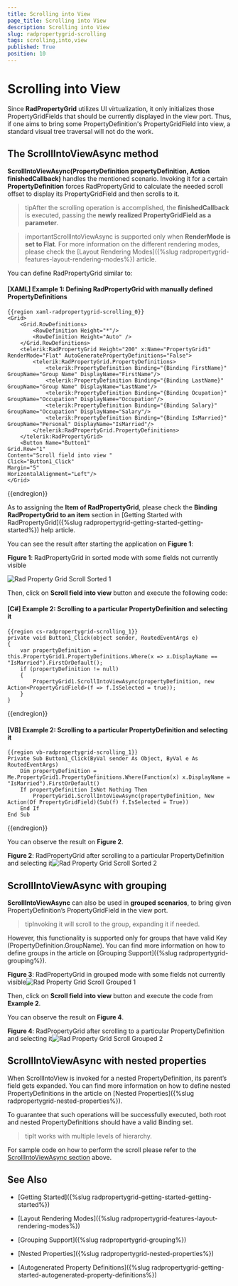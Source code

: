 ```yaml
---
title: Scrolling into View
page_title: Scrolling into View
description: Scrolling into View
slug: radpropertygrid-scrolling
tags: scrolling,into,view
published: True
position: 10
---
```


# Scrolling into View

Since __RadPropertyGrid__ utilizes UI virtualization, it only initializes those PropertyGridFields that should be currently displayed in the view port. Thus, if one aims to bring some PropertyDefinition's PropertyGridField into view, a standard visual tree traversal will not do the work. 

## The ScrollIntoViewAsync method

__ScrollIntoViewAsync(PropertyDefinition propertyDefinition, Action<PropertyGridField> finishedCallback)__ handles the mentioned scenario. Invoking it for a certain __PropertyDefinition__ forces RadPropertyGrid to calculate the needed scroll offset to display its PropertyGridField and then scrolls to it.

>tipAfter the scrolling operation is accomplished, the __finishedCallback__ is executed, passing the __newly realized PropertyGridField as a parameter__.

>importantScrollIntoViewAsync is supported only when __RenderMode is set to Flat__. For more information on the different rendering modes, please check the [Layout Rendering Modes]({%slug radpropertygrid-features-layout-rendering-modes%}) article.

You can define RadPropertyGrid similar to:

#### __[XAML] Example 1: Defining RadPropertyGrid with manually defined PropertyDefinitions__

	{{region xaml-radpropertygrid-scrolling_0}}
	<Grid>
	    <Grid.RowDefinitions>
	        <RowDefinition Height="*"/>
	        <RowDefinition Height="Auto" />
	    </Grid.RowDefinitions>
	    <telerik:RadPropertyGrid Height="200" x:Name="PropertyGrid1" RenderMode="Flat" AutoGeneratePropertyDefinitions="False">
	        <telerik:RadPropertyGrid.PropertyDefinitions>
	            <telerik:PropertyDefinition Binding="{Binding FirstName}" GroupName="Group Name" DisplayName="FirstName"/>
	            <telerik:PropertyDefinition Binding="{Binding LastName}" GroupName="Group Name" DisplayName="LastName"/>
	            <telerik:PropertyDefinition Binding="{Binding Ocupation}" GroupName="Occupation" DisplayName="Occupation"/>
	            <telerik:PropertyDefinition Binding="{Binding Salary}" GroupName="Occupation" DisplayName="Salary"/>
	            <telerik:PropertyDefinition Binding="{Binding IsMarried}" GroupName="Personal" DisplayName="IsMarried"/>
	        </telerik:RadPropertyGrid.PropertyDefinitions>
	    </telerik:RadPropertyGrid>
	    <Button Name="Button1"
	Grid.Row="1"
	Content="Scroll field into view "
	Click="Button1_Click"
	Margin="5"
	HorizontalAlignment="Left"/>
	</Grid>
{{endregion}}

As to assigning the __Item of RadPropertyGrid__, please check the __Binding RadPropertyGrid to an item__ section in [Getting Started with RadPropertyGrid]({%slug radpropertygrid-getting-started-getting-started%}) help article.

You can see the result after starting the application on __Figure 1__:

__Figure 1__: RadPropertyGrid in sorted mode with some fields not currently visible

![Rad Property Grid Scroll Sorted 1](images/RadPropertyGrid_Scroll_Sorted_1.png)

Then, click on __Scroll field into view__ button and execute the following code:

#### __[C#] Example 2: Scrolling to a particular PropertyDefinition and selecting it__

	{{region cs-radpropertygrid-scrolling_1}}
	private void Button1_Click(object sender, RoutedEventArgs e)
	{
	    var propertyDefinition = this.PropertyGrid1.PropertyDefinitions.Where(x => x.DisplayName == "IsMarried").FirstOrDefault();
	    if (propertyDefinition != null)
	    {
	        PropertyGrid1.ScrollIntoViewAsync(propertyDefinition, new Action<PropertyGridField>(f => f.IsSelected = true));
	    }
	}
{{endregion}}

#### __[VB] Example 2: Scrolling to a particular PropertyDefinition and selecting it__

	{{region vb-radpropertygrid-scrolling_1}}
	Private Sub Button1_Click(ByVal sender As Object, ByVal e As RoutedEventArgs)
	    Dim propertyDefinition = Me.PropertyGrid1.PropertyDefinitions.Where(Function(x) x.DisplayName = "IsMarried").FirstOrDefault()
	    If propertyDefinition IsNot Nothing Then
	        PropertyGrid1.ScrollIntoViewAsync(propertyDefinition, New Action(Of PropertyGridField)(Sub(f) f.IsSelected = True))
	    End If
	End Sub
{{endregion}}

You can observe the result on __Figure 2__.

__Figure 2__: RadPropertyGrid after scrolling to a particular PropertyDefinition and selecting it![Rad Property Grid Scroll Sorted 2](images/RadPropertyGrid_Scroll_Sorted_2.png)

## ScrollIntoViewAsync with grouping

__ScrollIntoViewAsync__ can also be used in __grouped scenarios__, to bring given PropertyDefinition’s PropertyGridField in the view port. 
          

>tipInvoking it will scroll to the group, expanding it if needed.

However, this functionality is supported only for groups that have valid Key (PropertyDefinition.GroupName). You can find more information on how to define groups in the article on [Grouping Support]({%slug radpropertygrid-grouping%}).
        

__Figure 3__: RadPropertyGrid in grouped mode with some fields not currently visible![Rad Property Grid Scroll Grouped 1](images/RadPropertyGrid_Scroll_Grouped_1.png)

Then, click on __Scroll field into view__ button and execute the code from **Example 2**.

You can observe the result on __Figure 4__.
        

__Figure 4__: RadPropertyGrid after scrolling to a particular PropertyDefinition and selecting it![Rad Property Grid Scroll Grouped 2](images/RadPropertyGrid_Scroll_Grouped_2.png)

## ScrollIntoViewAsync with nested properties

When ScrollIntoView is invoked for a nested PropertyDefinition, its parent’s field gets expanded. You can find more information on how to define nested PropertyDefinitions in the article on [Nested Properties]({%slug radpropertygrid-nested-properties%}).
        

To guarantee that such operations will be successfully executed, both root and nested PropertyDefinitions should have a valid Binding set.
        

>tipIt works with multiple levels of hierarchy.
          

For sample code on how to perform the scroll please refer to the [ScrollIntoViewAsync section](#the-scrollintoviewasync-method) above.

## See Also

 * [Getting Started]({%slug radpropertygrid-getting-started-getting-started%})

 * [Layout Rendering Modes]({%slug radpropertygrid-features-layout-rendering-modes%})

 * [Grouping Support]({%slug radpropertygrid-grouping%})

 * [Nested Properties]({%slug radpropertygrid-nested-properties%})

 * [Autogenerated Property Definitions]({%slug radpropertygrid-getting-started-autogenerated-property-definitions%})
